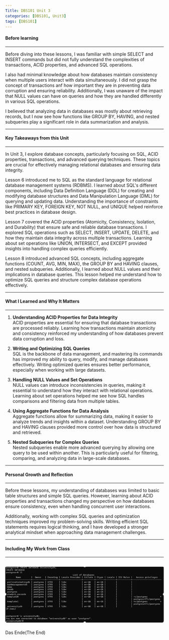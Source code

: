 ```yaml
---
Title: DBS101 Unit 3
categories: [DBS101, Unit3]
tags: [DBS101]
---
```


#### Before learning 
----
Before diving into these lessons, I was familiar with simple SELECT and INSERT commands but did not fully understand the complexities of transactions, ACID properties, and advanced SQL operations.

I also had minimal knowledge about how databases maintain consistency when multiple users interact with data simultaneously. I did not grasp the concept of transactions anf how important they are in preventing data corruption and ensuring reliability. Additionally, I was unaware of the impact that NULL values can have on queries and how they are handled differently in various SQL operations.

I believed that analyzing data in databases was mostly about retrieving records, but I now see how functions like GROUP BY, HAVING, and nested subqueries play a significant role in data summarization and analysis.

----

#### Key Takeaways from this Unit
----

In Unit 3, I explore database concepts, particularly focusing on SQL, ACID properties, transactions, and advanced querying techniques. These topics are crucial for effectively managing relational databases and ensuring data integrity.

Lesson 6 introduced me to SQL as the standard language for relational database management systems (RDBMS). I learned about SQL's different components, including Data Definition Language (DDL) for creating and modifying database structures and Data Manipulation Language (DML) for querying and updating data. Understanding the importance of constraints like PRIMARY KEY, FOREIGN KEY, NOT NULL, and UNIQUE helped reinforce best practices in database design.

Lesson 7 covered the ACID properties (Atomicity, Consistency, Isolation, and Durability) that ensure safe and reliable database transactions. I explored SQL operations such as SELECT, INSERT, UPDATE, DELETE, and how they maintain data integrity across multiple transactions. Learning about set operations like UNION, INTERSECT, and EXCEPT provided insights into handling complex queries efficiently.

Lesson 8 introduced advanced SQL concepts, including aggregate functions (COUNT, AVG, MIN, MAX), the GROUP BY and HAVING clauses, and nested subqueries. Additionally, I learned about NULL values and their implications in database queries. This lesson helped me understand how to optimize SQL queries and structure complex database operations effectively.

----

#### What I Learned and Why It Matters
----

1. **Understanding ACID Properties for Data Integrity**  
   ACID properties are essential for ensuring that database transactions are processed reliably. Learning how transactions maintain atomicity and consistency reinforced my understanding of how databases prevent data corruption and loss.

2. **Writing and Optimizing SQL Queries**  
   SQL is the backbone of data management, and mastering its commands has improved my ability to query, modify, and manage databases effectively. Writing optimized queries ensures better performance, especially when working with large datasets.

3. **Handling NULL Values and Set Operations**  
   NULL values can introduce inconsistencies in queries, making it essential to understand how they interact with relational operations. Learning about set operations helped me see how SQL handles comparisons and filtering data from multiple tables.

4. **Using Aggregate Functions for Data Analysis**  
   Aggregate functions allow for summarizing data, making it easier to analyze trends and insights within a dataset. Understanding GROUP BY and HAVING clauses provided more control over how data is structured and retrieved.

5. **Nested Subqueries for Complex Queries**  
   Nested subqueries enable more advanced querying by allowing one query to be used within another. This is particularly useful for filtering, comparing, and analyzing data in large-scale databases.

----

#### Personal Growth and Reflection
-----

Before these lessons, my understanding of databases was limited to basic table structures and simple SQL queries. However, learning about ACID properties and transactions changed my perspective on how databases ensure consistency, even when handling concurrent user interactions.

Additionally, working with complex SQL queries and optimization techniques improved my problem-solving skills. Writing efficient SQL statements requires logical thinking, and I have developed a stronger analytical mindset when approaching data management challenges.

----

#### Including My Work from Class
----
![alt text](../exercise3.png)
----
Das Ende(The End)




